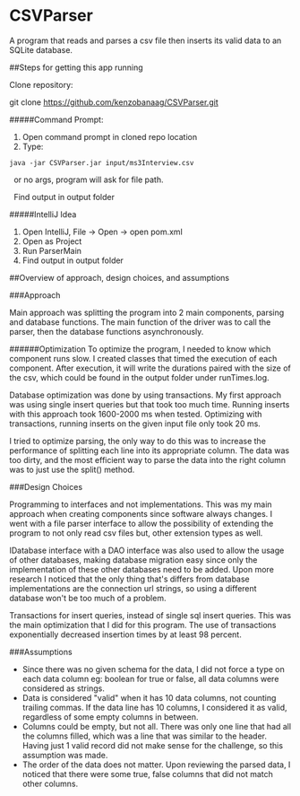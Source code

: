 # CSVParser

A program that reads and parses a csv file then inserts its valid data to an SQLite database.

##Steps for getting this app running

   Clone repository:

   git clone https://github.com/kenzobanaag/CSVParser.git
   
   #####Command Prompt:
   1. Open command prompt in cloned repo location
   2. Type: 

    java -jar CSVParser.jar input/ms3Interview.csv

   &nbsp;&nbsp;or no args, program will ask for file path.
   
   &nbsp;&nbsp;Find output in output folder
   
   #####IntelliJ Idea
   1. Open IntelliJ, File -> Open -> open pom.xml
   2. Open as Project
   3. Run ParserMain
   4. Find output in output folder

##Overview of approach, design choices, and assumptions

   ###Approach
   
   Main approach was splitting the program into 2 main components, parsing and database functions.
   The main function of the driver was to call the parser, then the database functions asynchronously.
   
   ######Optimization
   To optimize the program, I needed to know which component runs slow. I created classes
   that timed the execution of each component. After execution, it will write the durations paired
   with the size of the csv, which could be found in the output folder under runTimes.log.
   
   Database optimization was done by using transactions. My first approach was using single insert
   queries but that took too much time. Running inserts with this approach took 1600-2000 ms when tested.
   Optimizing with transactions, running inserts on the given input file only took 20 ms.
   
   I tried to optimize parsing, the only way to do this was to increase the performance of splitting
   each line into its appropriate column. The data was too dirty, and the most efficient way to parse the 
   data into the right column was to just use the split() method. 

   ###Design Choices
   
   Programming to interfaces and not implementations. This was my main approach when creating components
   since software always changes. I went with a file parser interface to allow the possibility of extending
   the program to not only read csv files but, other extension types as well.
   
   IDatabase interface with a DAO interface was also used to allow the usage of other databases, making database
   migration easy since only the implementation of these other databases need to be added. Upon more research
   I noticed that the only thing that's differs from database implementations are the connection url strings, so 
   using a different database won't be too much of a problem.
   
   Transactions for insert queries, instead of single sql insert queries. This was the main optimization
   that I did for this program. The use of transactions exponentially decreased insertion times by at least
   98 percent.
   
   ###Assumptions
   * Since there was no given schema for the data, I did not force a type on each data column eg: boolean for true or 
   false, all data columns were considered as strings.
   * Data is considered "valid" when it has 10 data columns, not counting trailing commas. If the data
   line has 10 columns, I considered it as valid, regardless of some empty columns in between.
   * Columns could be empty, but not all. There was only one line that had all the columns filled, which was
   a line that was similar to the header. Having just 1 valid record did not make sense for the
   challenge, so this assumption was made.
   * The order of the data does not matter. Upon reviewing the parsed data, I noticed that there were some 
   true, false columns that did not match other columns.